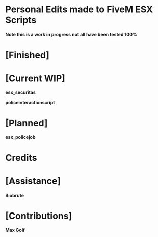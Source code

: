 # Personal Edits made to FiveM ESX Scripts

**Note this is a work in progress not all have been tested 100%**
# [Finished]

# [Current WIP]
**esx_securitas**

**policeinteractionscript**

# [Planned]
**esx_policejob**

# Credits

# [Assistance]
**Biobrute**

# [Contributions]
**Max Golf**
